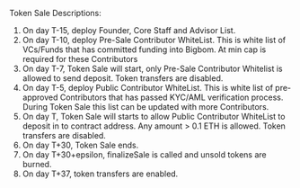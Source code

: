 Token Sale Descriptions:

1. On day T-15, deploy Founder, Core Staff and Advisor List.
2. On day T-10, deploy Pre-Sale Contributor WhiteList. This is white list of VCs/Funds that has committed funding into Bigbom. At min cap is required for these Contributors
3. On day T-7, Token Sale will start, only Pre-Sale Contributor Whitelist is allowed to send deposit. Token transfers are disabled.
4. On day T-5, deploy Public Contributor WhiteList. This is white list of pre-approved Contributors that has passed KYC/AML verification process. During Token Sale this list can be updated with more Contributors.
5. On day T, Token Sale will starts to allow Public Contributor WhiteList to deposit in to contract address. Any amount > 0.1 ETH is allowed. Token transfers are disabled.
6. On day T+30, Token Sale ends.
7. On day T+30+epsilon,  finalizeSale is called and unsold tokens are burned.
8. On day T+37, token transfers are enabled.

